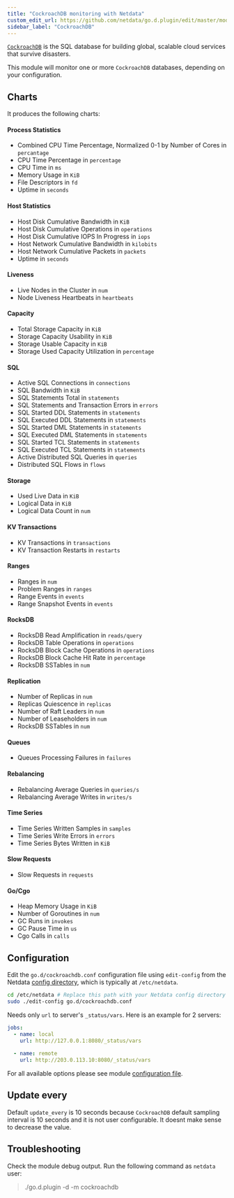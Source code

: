 ```yaml
---
title: "CockroachDB monitoring with Netdata"
custom_edit_url: https://github.com/netdata/go.d.plugin/edit/master/modules/cockroachdb/README.md
sidebar_label: "CockroachDB"
---
```




[`CockroachDB`](https://www.cockroachlabs.com/)  is the SQL database for building global, scalable cloud services that survive disasters.

This module will monitor one or more `CockroachDB` databases, depending on your configuration.

## Charts

It produces the following charts:

#### Process Statistics

-   Combined CPU Time Percentage, Normalized 0-1 by Number of Cores in `percantage`
-   CPU Time Percentage in `percentage`
-   CPU Time in `ms`
-   Memory Usage in `KiB`
-   File Descriptors in `fd`
-   Uptime in `seconds`

#### Host Statistics

-   Host Disk Cumulative Bandwidth in `KiB`
-   Host Disk Cumulative Operations in `operations`
-   Host Disk Cumulative IOPS In Progress in `iops`
-   Host Network Cumulative Bandwidth in `kilobits`
-   Host Network Cumulative Packets in `packets`
-   Uptime in `seconds`

#### Liveness

-   Live Nodes in the Cluster in `num`
-   Node Liveness Heartbeats in `heartbeats`

#### Capacity

-   Total Storage Capacity in `KiB`
-   Storage Capacity Usability in `KiB`
-   Storage Usable Capacity in `KiB`
-   Storage Used Capacity Utilization in `percentage`

#### SQL

-   Active SQL Connections in `connections`
-   SQL Bandwidth in `KiB`
-   SQL Statements Total in `statements`
-   SQL Statements and Transaction Errors in `errors`
-   SQL Started DDL Statements in `statements`
-   SQL Executed DDL Statements in `statements`
-   SQL Started DML Statements in `statements`
-   SQL Executed DML Statements in `statements`
-   SQL Started TCL Statements in `statements`
-   SQL Executed TCL Statements in `statements`
-   Active Distributed SQL Queries in `queries`
-   Distributed SQL Flows in `flows`

#### Storage

-   Used Live Data in `KiB`
-   Logical Data in `KiB`
-   Logical Data Count in `num`

#### KV Transactions

-   KV Transactions in `transactions`
-   KV Transaction Restarts in `restarts`

#### Ranges

-   Ranges in `num`
-   Problem Ranges in `ranges`
-   Range Events in `events`
-   Range Snapshot Events in `events`

#### RocksDB

-   RocksDB Read Amplification in `reads/query`
-   RocksDB Table Operations in `operations`
-   RocksDB Block Cache Operations in `operations`
-   RocksDB Block Cache Hit Rate in `percentage`
-   RocksDB SSTables in `num`

#### Replication

-   Number of Replicas in `num`
-   Replicas Quiescence in `replicas`
-   Number of Raft Leaders in `num`
-   Number of Leaseholders in `num`
-   RocksDB SSTables in `num`

#### Queues

-   Queues Processing Failures in `failures`

#### Rebalancing

-   Rebalancing Average Queries in `queries/s`
-   Rebalancing Average Writes in `writes/s`

#### Time Series

-   Time Series Written Samples in `samples`
-   Time Series Write Errors in `errors`
-   Time Series Bytes Written in `KiB`

#### Slow Requests

-   Slow Requests in `requests`

#### Go/Cgo

-   Heap Memory Usage in `KiB`
-   Number of Goroutines in `num`
-   GC Runs in `invokes`
-   GC Pause Time in `us`
-   Cgo Calls in `calls`

## Configuration

Edit the `go.d/cockroachdb.conf` configuration file using `edit-config` from the Netdata [config
directory](/docs/configure/nodes), which is typically at `/etc/netdata`.

```bash
cd /etc/netdata # Replace this path with your Netdata config directory
sudo ./edit-config go.d/cockroachdb.conf
```

Needs only `url` to server's `_status/vars`. Here is an example for 2 servers:

```yaml
jobs:
  - name: local
    url: http://127.0.0.1:8080/_status/vars
      
  - name: remote
    url: http://203.0.113.10:8080/_status/vars
```

For all available options please see module [configuration file](https://github.com/netdata/go.d.plugin/blob/master/config/go.d/cockroachdb.conf).

## Update every

Default `update_every` is 10 seconds because `CockroachDB` default sampling interval is 10 seconds and it is not user configurable.
It doesnt make sense to decrease the value.

## Troubleshooting

Check the module debug output. Run the following command as `netdata` user:

> ./go.d.plugin -d -m cockroachdb
